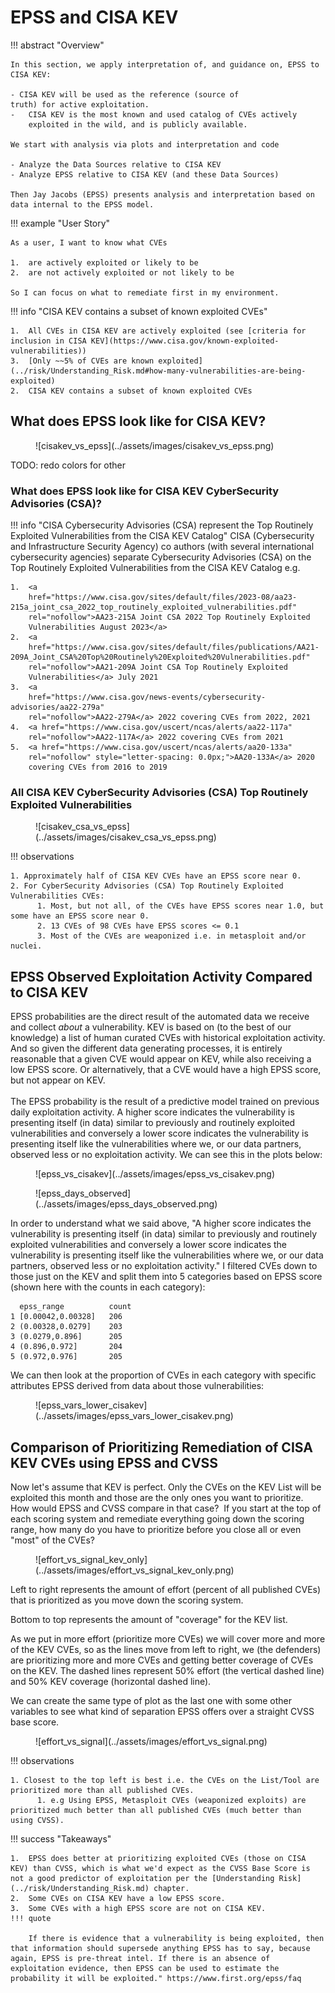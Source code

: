 # EPSS and CISA KEV

!!! abstract "Overview"

    In this section, we apply interpretation of, and guidance on, EPSS to CISA KEV:
 
    - CISA KEV will be used as the reference (source of
    truth) for active exploitation.
    -   CISA KEV is the most known and used catalog of CVEs actively
        exploited in the wild, and is publicly available.

    We start with analysis via plots and interpretation and code
   
    - Analyze the Data Sources relative to CISA KEV
    - Analyze EPSS relative to CISA KEV (and these Data Sources)

    Then Jay Jacobs (EPSS) presents analysis and interpretation based on data internal to the EPSS model.


!!! example "User Story"

    As a user, I want to know what CVEs

    1.  are actively exploited or likely to be
    2.  are not actively exploited or not likely to be

    So I can focus on what to remediate first in my environment.


!!! info "CISA KEV contains a subset of known exploited CVEs"

    1.  All CVEs in CISA KEV are actively exploited (see [criteria for inclusion in CISA KEV](https://www.cisa.gov/known-exploited-vulnerabilities))
    3.  [Only ~~5% of CVEs are known exploited](../risk/Understanding_Risk.md#how-many-vulnerabilities-are-being-exploited)
    2.  CISA KEV contains a subset of known exploited CVEs


## What does EPSS look like for CISA KEV?

<figure markdown>
![cisakev_vs_epss](../assets/images/cisakev_vs_epss.png)
</figure>
TODO: redo colors for other

### What does EPSS look like for CISA KEV CyberSecurity Advisories (CSA)?

!!! info "CISA Cybersecurity Advisories (CSA) represent the Top Routinely Exploited Vulnerabilities from the CISA KEV Catalog"
    CISA (Cybersecurity and Infrastructure Security Agency) co authors (with
    several international cybersecurity agencies) separate Cybersecurity
    Advisories (CSA) on the Top Routinely Exploited Vulnerabilities from the
    CISA KEV Catalog e.g.

    1.  <a
        href="https://www.cisa.gov/sites/default/files/2023-08/aa23-215a_joint_csa_2022_top_routinely_exploited_vulnerabilities.pdf"
        rel="nofollow">AA23-215A Joint CSA 2022 Top Routinely Exploited
        Vulnerabilities August 2023</a>
    2.  <a
        href="https://www.cisa.gov/sites/default/files/publications/AA21-209A_Joint_CSA%20Top%20Routinely%20Exploited%20Vulnerabilities.pdf"
        rel="nofollow">AA21-209A Joint CSA Top Routinely Exploited
        Vulnerabilities</a> July 2021
    3.  <a
        href="https://www.cisa.gov/news-events/cybersecurity-advisories/aa22-279a"
        rel="nofollow">AA22-279A</a> 2022 covering CVEs from 2022, 2021
    4.  <a href="https://www.cisa.gov/uscert/ncas/alerts/aa22-117a"
        rel="nofollow">AA22-117A</a> 2022 covering CVEs from 2021
    5.  <a href="https://www.cisa.gov/uscert/ncas/alerts/aa20-133a"
        rel="nofollow" style="letter-spacing: 0.0px;">AA20-133A</a> 2020
        covering CVEs from 2016 to 2019

### All CISA KEV CyberSecurity Advisories (CSA) Top Routinely Exploited Vulnerabilities

<figure markdown>
![cisakev_csa_vs_epss](../assets/images/cisakev_csa_vs_epss.png)
</figure>

!!! observations

    1. Approximately half of CISA KEV CVEs have an EPSS score near 0.
    2. For CyberSecurity Advisories (CSA) Top Routinely Exploited Vulnerabilities CVEs:
          1. Most, but not all, of the CVEs have EPSS scores near 1.0, but some have an EPSS score near 0.
          2. 13 CVEs of 98 CVEs have EPSS scores <= 0.1
          3. Most of the CVEs are weaponized i.e. in metasploit and/or nuclei.

  

## EPSS Observed Exploitation Activity Compared to CISA KEV

EPSS probabilities are the direct result of the automated data we
receive and collect *about* a vulnerability. KEV is based on (to the
best of our knowledge) a list of human curated CVEs with historical
exploitation activity. And so given the different data generating
processes, it is entirely reasonable that a given CVE would appear on
KEV, while also receiving a low EPSS score. Or alternatively, that a CVE
would have a high EPSS score, but not appear on KEV.  
    
The EPSS probability is the result of a predictive model trained on
previous daily exploitation activity. A higher score indicates the
vulnerability is presenting itself (in data) similar to previously and
routinely exploited vulnerabilities and conversely a lower score
indicates the vulnerability is presenting itself like the
vulnerabilities where we, or our data partners, observed less or no
exploitation activity. We can see this in the plots below:

<figure markdown>
![epss_vs_cisakev](../assets/images/epss_vs_cisakev.png)
</figure>

<figure markdown>
![epss_days_observed](../assets/images/epss_days_observed.png)
</figure>


In order to understand what we said above, "A higher score indicates the
vulnerability is presenting itself (in data) similar to previously and
routinely exploited vulnerabilities and conversely a lower score
indicates the vulnerability is presenting itself like the
vulnerabilities where we, or our data partners, observed less or no
exploitation activity." I filtered CVEs down to those just on the KEV
and split them into 5 categories based on EPSS score (shown here with
the counts in each category):

      epss_range          count
    1 [0.00042,0.00328]   206
    2 (0.00328,0.0279]    203
    3 (0.0279,0.896]      205
    4 (0.896,0.972]       204
    5 (0.972,0.976]       205

We can then look at the proportion of CVEs in each category with
specific attributes EPSS derived from data about those vulnerabilities:

<figure markdown>
![epss_vars_lower_cisakev](../assets/images/epss_vars_lower_cisakev.png)
</figure>


## Comparison of Prioritizing Remediation of CISA KEV CVEs using EPSS and CVSS

Now let's assume that KEV is perfect. Only the CVEs on the KEV List will
be exploited this month and those are the only ones you want to
prioritize.  How would EPSS and CVSS compare in that case?  If you start
at the top of each scoring system and remediate everything going down
the scoring range, how many do you have to prioritize before you close
all or even "most" of the CVEs? 

<figure markdown>
![effort_vs_signal_kev_only](../assets/images/effort_vs_signal_kev_only.png)
</figure>

Left to right represents the amount of effort (percent of all published
CVEs) that is prioritized as you move down the scoring system.

Bottom to top represents the amount of "coverage" for the KEV list.

As we put in more effort (prioritize more CVEs) we will cover more and
more of the KEV CVEs, so as the lines move from left to right, we (the
defenders) are prioritizing more and more CVEs and getting better
coverage of CVEs on the KEV. The dashed lines represent 50% effort (the
vertical dashed line) and 50% KEV coverage (horizontal dashed line). 

We can create the same type of plot as the last one with some other
variables to see what kind of separation EPSS offers over a straight CVSS
base score.

<figure markdown>
![effort_vs_signal](../assets/images/effort_vs_signal.png)
</figure>

!!! observations

    1. Closest to the top left is best i.e. the CVEs on the List/Tool are prioritized more than all published CVEs. 
          1. e.g Using EPSS, Metasploit CVEs (weaponized exploits) are prioritized much better than all published CVEs (much better than using CVSS).

!!! success "Takeaways"

    1.  EPSS does better at prioritizing exploited CVEs (those on CISA KEV) than CVSS, which is what we'd expect as the CVSS Base Score is not a good predictor of exploitation per the [Understanding Risk](../risk/Understanding_Risk.md) chapter.
    2.  Some CVEs on CISA KEV have a low EPSS score. 
    3.  Some CVEs with a high EPSS score are not on CISA KEV.
    !!! quote

        If there is evidence that a vulnerability is being exploited, then that information should supersede anything EPSS has to say, because again, EPSS is pre-threat intel. If there is an absence of exploitation evidence, then EPSS can be used to estimate the probability it will be exploited." https://www.first.org/epss/faq

